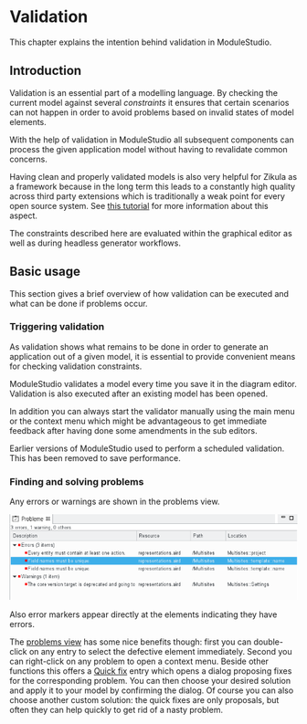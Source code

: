 # Validation

This chapter explains the intention behind validation in ModuleStudio.

## Introduction

Validation is an essential part of a modelling language. By checking the current model against several *constraints* it ensures that certain scenarios can not happen in order to avoid problems based on invalid states of model elements.

With the help of validation in ModuleStudio all subsequent components can process the given application model without having to revalidate common concerns.

Having clean and properly validated models is also very helpful for Zikula as a framework because in the long term this leads to a constantly high quality across third party extensions which is traditionally a weak point for every open source system. See [this tutorial](http://modulestudio.de/en/tutorial/validation-instead-of-certification-of-3rd-party-framework-modules.html) for more information about this aspect.

The constraints described here are evaluated within the graphical editor as well as during headless generator workflows.

## Basic usage

This section gives a brief overview of how validation can be executed and what can be done if problems occur.

### Triggering validation

As validation shows what remains to be done in order to generate an application out of a given model, it is essential to provide convenient means for checking validation constraints.

ModuleStudio validates a model every time you save it in the diagram editor. Validation is also executed after an existing model has been opened.

In addition you can always start the validator manually using the main menu or the context menu which might be advantageous to get immediate feedback after having done some amendments in the sub editors.

Earlier versions of ModuleStudio used to perform a scheduled validation. This has been removed to save performance.

### Finding and solving problems

Any errors or warnings are shown in the problems view.

![Problems view](images/ui_views_problems.png "Problems view")

Also error markers appear directly at the elements indicating they have errors.

The [problems view](33-Views.md#problems-view) has some nice benefits though: first you can double-click on any entry to select the defective element immediately. Second you can right-click on any problem to open a context menu. Beside other functions this offers a [Quick fix](33-Views.md#quick-fixes-for-problems) entry which opens a dialog proposing fixes for the corresponding problem. You can then choose your desired solution and apply it to your model by confirming the dialog. Of course you can also choose another custom solution: the quick fixes are only proposals, but often they can help quickly to get rid of a nasty problem.
